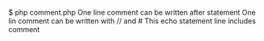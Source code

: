 $ php comment.php
One line comment can be written after statement
One lin comment can be written with // and #
This echo statement line includes comment
